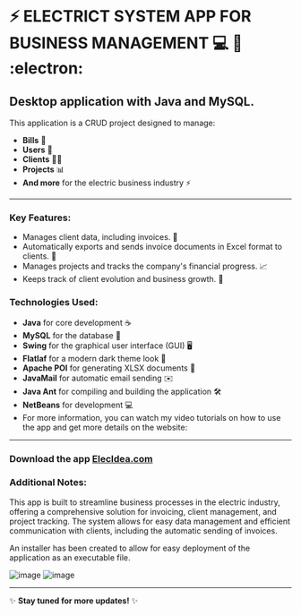 # ⚡ **ELECTRICT SYSTEM APP FOR BUSINESS MANAGEMENT** 💻 :electric_plug: :electron:

## Desktop application with Java and MySQL.

This application is a CRUD project designed to manage:
- **Bills** 💸
- **Users** 👥
- **Clients** 🧑‍💼
- **Projects** 📊
- **And more** for the electric business industry ⚡

---

### Key Features:
- Manages client data, including invoices. 📑
- Automatically exports and sends invoice documents in Excel format to clients. 📧
- Manages projects and tracks the company's financial progress. 📈
- Keeps track of client evolution and business growth. 🌱

### Technologies Used:
- **Java** for core development ☕
- **MySQL** for the database 💾
- **Swing** for the graphical user interface (GUI) 🖥️
- **Flatlaf** for a modern dark theme look 🌙
- **Apache POI** for generating XLSX documents 📑
- **JavaMail** for automatic email sending ✉️
- **Java Ant** for compiling and building the application 🛠️
- **NetBeans** for development 💻  
- For more information, you can watch my video tutorials on how to use the app and get more details on the website:

---

### **Download the app [ElecIdea.com](https://elecidea.com)**

### Additional Notes:
This app is built to streamline business processes in the electric industry, offering a comprehensive solution for invoicing, client management, and project tracking. The system allows for easy data management and efficient communication with clients, including the automatic sending of invoices.

An installer has been created to allow for easy deployment of the application as an executable file.

![image](https://github.com/user-attachments/assets/5e92bea9-db5d-4a13-9602-8141d2a910d7)
![image](https://github.com/user-attachments/assets/49601a7b-6d0a-4c42-bee6-5b5839e3dedc)

---

✨ **Stay tuned for more updates!** ✨

